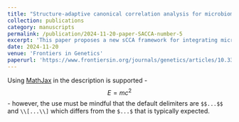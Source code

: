 ```yaml
---
title: "Structure-adaptive canonical correlation analysis for microbiome multi-omics data"
collection: publications
category: manuscripts
permalink: /publication/2024-11-20-paper-SACCA-number-5
excerpt: 'This paper proposes a new sCCA framework for integrating microbiome data with other high-dimensional omics data, accounting for the compositional nature of microbiome sequencing data. It also allows integrating prior structure information such as the grouping structure among bacterial taxa by imposing a “soft” constraint on the coefficients through varying penalization strength. '
date: 2024-11-20
venue: 'Frontiers in Genetics'
paperurl: 'https://www.frontiersin.org/journals/genetics/articles/10.3389/fgene.2024.1489694/full'
---
```


Using [MathJax](https://www.mathjax.org/) in the description is supported - $$E=mc^2$$ - however, the use must be mindful that the default delimiters are `$$...$$` and `\\[...\\]` which differs from the `$...$` that is typically expected.
